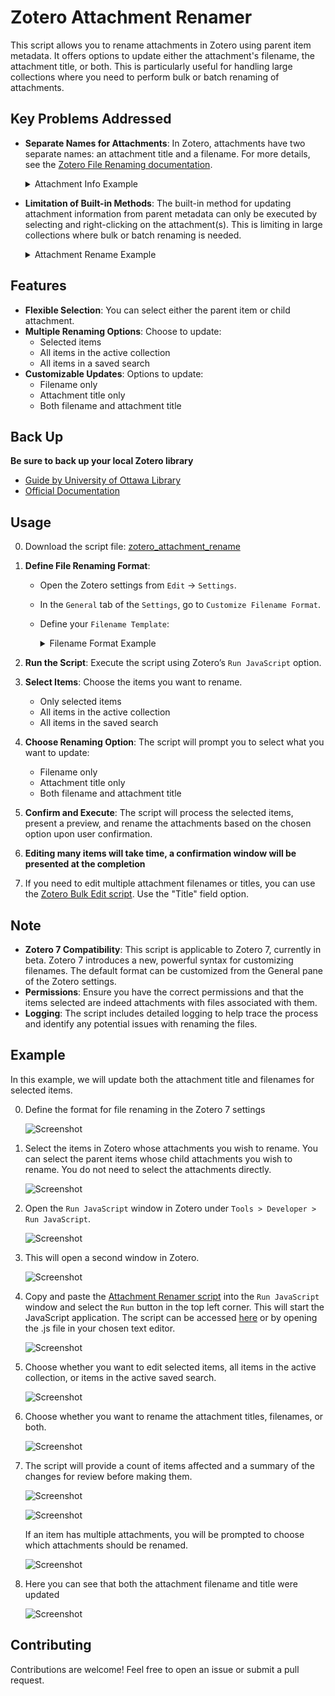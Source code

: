 # Zotero Attachment Renamer

This script allows you to rename attachments in Zotero using parent item metadata. It offers options to update either the attachment's filename, the attachment title, or both. This is particularly useful for handling large collections where you need to perform bulk or batch renaming of attachments.

## Key Problems Addressed

- **Separate Names for Attachments**: In Zotero, attachments have two separate names: an attachment title and a filename. For more details, see the [Zotero File Renaming documentation](https://www.zotero.org/support/file_renaming).

	<details>
     <summary>Attachment Info Example</summary>
     
	 ![Screenshot](doc/attachment_info.png)

	</details>
	
- **Limitation of Built-in Methods**: The built-in method for updating attachment information from parent metadata can only be executed by selecting and right-clicking on the attachment(s). This is limiting in large collections where bulk or batch renaming is needed.

	<details>
     <summary>Attachment Rename Example</summary>
     
	 ![Screenshot](doc/attachment_rename.png)

	</details>

## Features

- **Flexible Selection**: You can select either the parent item or child attachment.
- **Multiple Renaming Options**: Choose to update:
  - Selected items
  - All items in the active collection
  - All items in a saved search
- **Customizable Updates**: Options to update:
  - Filename only
  - Attachment title only
  - Both filename and attachment title
  
## Back Up

**Be sure to back up your local Zotero library**

- [Guide by University of Ottawa Library](https://uottawa.libguides.com/how_to_use_zotero/back_up_and_restore)
- [Official Documentation](https://www.zotero.org/support/zotero_data)

## Usage

0. Download the script file: [zotero_attachment_rename](https://github.com/thalient-ai/zotero-scripts/blob/main/zotero-attachment-rename/src/zotero_attachment_rename.js)
1. **Define File Renaming Format**:
   - Open the Zotero settings from `Edit` -> `Settings`.
   - In the `General` tab of the `Settings`, go to `Customize Filename Format`.
   - Define your `Filename Template`:
     <details>
     <summary>Filename Format Example</summary>
     
	 ![Screenshot](doc/filename_format.png)

	</details>
   
2. **Run the Script**: Execute the script using Zotero’s `Run JavaScript` option.
3. **Select Items**: Choose the items you want to rename.
   - Only selected items
   - All items in the active collection
   - All items in the saved search
4. **Choose Renaming Option**: The script will prompt you to select what you want to update:
   - Filename only
   - Attachment title only
   - Both filename and attachment title
5. **Confirm and Execute**: The script will process the selected items, present a preview, and rename the attachments based on the chosen option upon user confirmation.
6. **Editing many items will take time, a confirmation window will be presented at the completion**
7. If you need to edit multiple attachment filenames or titles, you can use the [Zotero Bulk Edit script](https://github.com/thalient-ai/zotero-bulk-edit). Use the "Title" field option.

## Note

- **Zotero 7 Compatibility**: This script is applicable to Zotero 7, currently in beta. Zotero 7 introduces a new, powerful syntax for customizing filenames. The default format can be customized from the General pane of the Zotero settings.
- **Permissions**: Ensure you have the correct permissions and that the items selected are indeed attachments with files associated with them.
- **Logging**: The script includes detailed logging to help trace the process and identify any potential issues with renaming the files.

## Example

In this example, we will update both the attachment title and filenames for selected items.

0. Define the format for file renaming in the Zotero 7 settings

	![Screenshot](doc/filename_format.png)	

1. Select the items in Zotero whose attachments you wish to rename. You can select the parent items whose child attachments you wish to rename. You do not need to select the attachments directly.

	![Screenshot](doc/rename_1.png)
	
2. Open the `Run JavaScript` window in Zotero under `Tools > Developer > Run JavaScript`.

   ![Screenshot](doc/rename_2.png)

3. This will open a second window in Zotero.

   ![Screenshot](doc/rename_3.png)

4. Copy and paste the [Attachment Renamer script](https://github.com/thalient-ai/zotero-attachment-rename/blob/main/src/zotero_attachment_rename.js) into the `Run JavaScript` window and select the `Run` button in the top left corner. This will start the JavaScript application. The script can be accessed [here](https://github.com/thalient-ai/zotero-attachment-rename/blob/main/src/zotero_attachment_rename.js) or by opening the .js file in your chosen text editor.

   ![Screenshot](doc/rename_4.png)

5. Choose whether you want to edit selected items, all items in the active collection, or items in the active saved search.

   ![Screenshot](doc/rename_5.png)
   
6. Choose whether you want to rename the attachment titles, filenames, or both.

   ![Screenshot](doc/rename_6.png)
   
7. The script will provide a count of items affected and a summary of the changes for review before making them.

    ![Screenshot](doc/rename_7.png)
    
    ![Screenshot](doc/rename_8.png)
	
	If an item has multiple attachments, you will be prompted to choose which attachments should be renamed.
	
	![Screenshot](doc/multiple.png)
	
7. Here you can see that both the attachment filename and title were updated

    ![Screenshot](doc/rename_9.png)

## Contributing

Contributions are welcome! Feel free to open an issue or submit a pull request.
